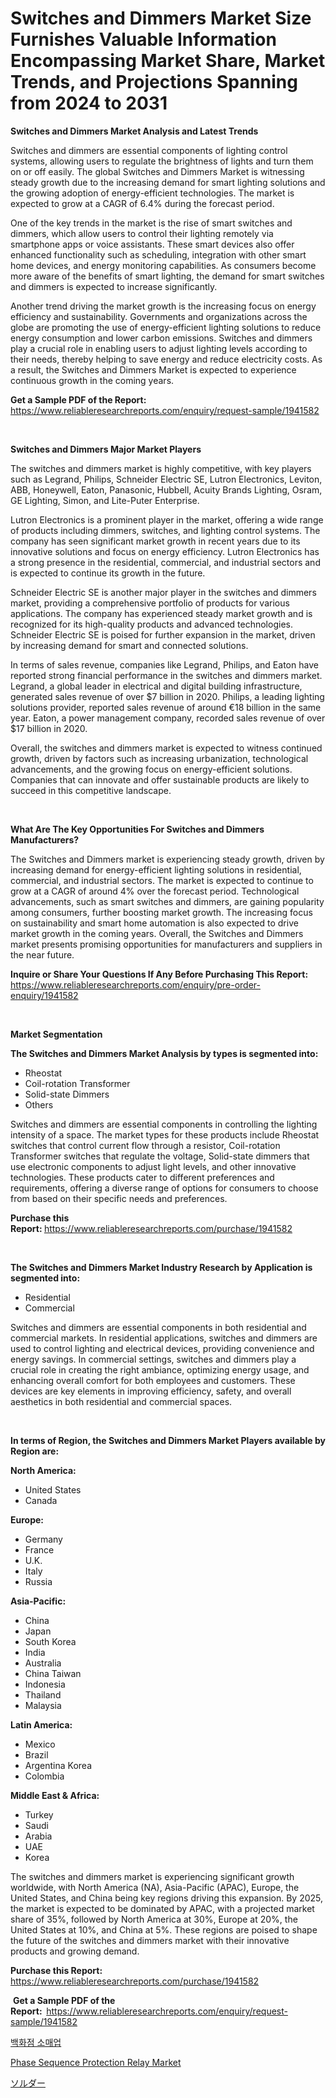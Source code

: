 <p><h1>Switches and Dimmers Market Size Furnishes Valuable Information Encompassing Market Share, Market Trends, and Projections Spanning from 2024 to 2031</h1></p><p><strong>Switches and Dimmers Market Analysis and Latest Trends</strong></p>
<p><p>Switches and dimmers are essential components of lighting control systems, allowing users to regulate the brightness of lights and turn them on or off easily. The global Switches and Dimmers Market is witnessing steady growth due to the increasing demand for smart lighting solutions and the growing adoption of energy-efficient technologies. The market is expected to grow at a CAGR of 6.4% during the forecast period.</p><p>One of the key trends in the market is the rise of smart switches and dimmers, which allow users to control their lighting remotely via smartphone apps or voice assistants. These smart devices also offer enhanced functionality such as scheduling, integration with other smart home devices, and energy monitoring capabilities. As consumers become more aware of the benefits of smart lighting, the demand for smart switches and dimmers is expected to increase significantly.</p><p>Another trend driving the market growth is the increasing focus on energy efficiency and sustainability. Governments and organizations across the globe are promoting the use of energy-efficient lighting solutions to reduce energy consumption and lower carbon emissions. Switches and dimmers play a crucial role in enabling users to adjust lighting levels according to their needs, thereby helping to save energy and reduce electricity costs. As a result, the Switches and Dimmers Market is expected to experience continuous growth in the coming years.</p></p>
<p><strong>Get a Sample PDF of the Report:&nbsp;</strong> <a href="https://www.reliableresearchreports.com/enquiry/request-sample/1941582">https://www.reliableresearchreports.com/enquiry/request-sample/1941582</a></p>
<p>&nbsp;</p>
<p><strong>Switches and Dimmers Major Market Players</strong></p>
<p><p>The switches and dimmers market is highly competitive, with key players such as Legrand, Philips, Schneider Electric SE, Lutron Electronics, Leviton, ABB, Honeywell, Eaton, Panasonic, Hubbell, Acuity Brands Lighting, Osram, GE Lighting, Simon, and Lite-Puter Enterprise.</p><p>Lutron Electronics is a prominent player in the market, offering a wide range of products including dimmers, switches, and lighting control systems. The company has seen significant market growth in recent years due to its innovative solutions and focus on energy efficiency. Lutron Electronics has a strong presence in the residential, commercial, and industrial sectors and is expected to continue its growth in the future.</p><p>Schneider Electric SE is another major player in the switches and dimmers market, providing a comprehensive portfolio of products for various applications. The company has experienced steady market growth and is recognized for its high-quality products and advanced technologies. Schneider Electric SE is poised for further expansion in the market, driven by increasing demand for smart and connected solutions.</p><p>In terms of sales revenue, companies like Legrand, Philips, and Eaton have reported strong financial performance in the switches and dimmers market. Legrand, a global leader in electrical and digital building infrastructure, generated sales revenue of over $7 billion in 2020. Philips, a leading lighting solutions provider, reported sales revenue of around €18 billion in the same year. Eaton, a power management company, recorded sales revenue of over $17 billion in 2020.</p><p>Overall, the switches and dimmers market is expected to witness continued growth, driven by factors such as increasing urbanization, technological advancements, and the growing focus on energy-efficient solutions. Companies that can innovate and offer sustainable products are likely to succeed in this competitive landscape.</p></p>
<p>&nbsp;</p>
<p><strong>What Are The Key Opportunities For Switches and Dimmers Manufacturers?</strong></p>
<p><p>The Switches and Dimmers market is experiencing steady growth, driven by increasing demand for energy-efficient lighting solutions in residential, commercial, and industrial sectors. The market is expected to continue to grow at a CAGR of around 4% over the forecast period. Technological advancements, such as smart switches and dimmers, are gaining popularity among consumers, further boosting market growth. The increasing focus on sustainability and smart home automation is also expected to drive market growth in the coming years. Overall, the Switches and Dimmers market presents promising opportunities for manufacturers and suppliers in the near future.</p></p>
<p><strong>Inquire or Share Your Questions If Any Before Purchasing This Report:</strong> <a href="https://www.reliableresearchreports.com/enquiry/pre-order-enquiry/1941582">https://www.reliableresearchreports.com/enquiry/pre-order-enquiry/1941582</a></p>
<p>&nbsp;</p>
<p><strong>Market Segmentation</strong></p>
<p><strong>The Switches and Dimmers Market Analysis by types is segmented into:</strong></p>
<p><ul><li>Rheostat</li><li>Coil-rotation Transformer</li><li>Solid-state Dimmers</li><li>Others</li></ul></p>
<p><p>Switches and dimmers are essential components in controlling the lighting intensity of a space. The market types for these products include Rheostat switches that control current flow through a resistor, Coil-rotation Transformer switches that regulate the voltage, Solid-state dimmers that use electronic components to adjust light levels, and other innovative technologies. These products cater to different preferences and requirements, offering a diverse range of options for consumers to choose from based on their specific needs and preferences.</p></p>
<p><strong>Purchase this Report:&nbsp;</strong><a href="https://www.reliableresearchreports.com/purchase/1941582">https://www.reliableresearchreports.com/purchase/1941582</a></p>
<p>&nbsp;</p>
<p><strong>The Switches and Dimmers Market Industry Research by Application is segmented into:</strong></p>
<p><ul><li>Residential</li><li>Commercial</li></ul></p>
<p><p>Switches and dimmers are essential components in both residential and commercial markets. In residential applications, switches and dimmers are used to control lighting and electrical devices, providing convenience and energy savings. In commercial settings, switches and dimmers play a crucial role in creating the right ambiance, optimizing energy usage, and enhancing overall comfort for both employees and customers. These devices are key elements in improving efficiency, safety, and overall aesthetics in both residential and commercial spaces.</p></p>
<p>&nbsp;</p>
<p><strong>In terms of Region, the Switches and Dimmers Market Players available by Region are:</strong></p>
<p>
    <p> <strong> North America: </strong>
        <ul>
            <li>United States</li>
            <li>Canada</li>
        </ul>
        </p> 
    <p> <strong> Europe: </strong>
        <ul>
            <li>Germany</li>
            <li>France</li>
            <li>U.K.</li>
            <li>Italy</li>
            <li>Russia</li>
        </ul>
        </p> 
    <p> <strong> Asia-Pacific: </strong>
        <ul>
            <li>China</li>
            <li>Japan</li>
            <li>South Korea</li>
            <li>India</li>
            <li>Australia</li>
            <li>China Taiwan</li>
            <li>Indonesia</li>
            <li>Thailand</li>
            <li>Malaysia</li>
        </ul>
        </p> 
    <p> <strong> Latin America: </strong>
        <ul>
            <li>Mexico</li>
            <li>Brazil</li>
            <li>Argentina Korea</li>
            <li>Colombia</li>
        </ul>
        </p> 
    <p> <strong> Middle East & Africa: </strong>
        <ul>
            <li>Turkey</li>
            <li>Saudi</li>
            <li>Arabia</li>
            <li>UAE</li>
            <li>Korea</li>
        </ul>
    </p>
    </p>
<p><p>The switches and dimmers market is experiencing significant growth worldwide, with North America (NA), Asia-Pacific (APAC), Europe, the United States, and China being key regions driving this expansion. By 2025, the market is expected to be dominated by APAC, with a projected market share of 35%, followed by North America at 30%, Europe at 20%, the United States at 10%, and China at 5%. These regions are poised to shape the future of the switches and dimmers market with their innovative products and growing demand.</p></p>
<p><strong>Purchase this Report: </strong><a href="https://www.reliableresearchreports.com/purchase/1941582">https://www.reliableresearchreports.com/purchase/1941582</a></p>
<p>&nbsp;<strong>Get a Sample PDF of the Report:&nbsp;&nbsp;</strong><a href="https://www.reliableresearchreports.com/enquiry/request-sample/1941582">https://www.reliableresearchreports.com/enquiry/request-sample/1941582</a></p>
<p><strong></strong></p>
<p><p><a href="https://github.com/idcefvhkdut6/Market-Research-Report-List-1/blob/main/296045214813.md">백화점 소매업</a></p><p><a href="https://github.com/GroverBarry/Market-Research-Report-List-4/blob/main/phase-sequence-protection-relay-market.md">Phase Sequence Protection Relay Market</a></p><p><a href="https://github.com/ppmazlotr77499/Market-Research-Report-List-1/blob/main/663689616031.md">ソルダー</a></p></p>
